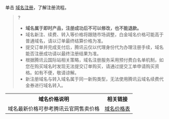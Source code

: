 ﻿单击 [域名注册](https://intl.cloud.tencent.com/document/product/242/42861)，了解注册流程。
>?
>- **域名属于即时产品，注册成功后不可以修改，也不能退款。**
>- 域名新注、续费、转入等价格将跟随市场调整，白金域名价格可能高于普通域名，请以订单最终结算价格为准。
>- 提交订单并完成支付后，腾讯云仅以代理身份代为办理注册手续，域名能否注册成功请以最终注册结果为准。
>- 根据腾讯云国际站相关策略，域名注册服务采用预付费白名单机制，如您在购买域名时发现无法提交订单购买，请通过提交工单申请购买资格。如有不便，敬请谅解。
>- 新注册域名与转入域名属于同一新购类型，无法使用腾讯云域名续费代金券进行域名转入。

<table>
<tr>
<th>域名价格说明</th>
<th>相关链接</th>
</tr>
<tr>
<td>域名最新价格可参考腾讯云官网售卖价格</td>
<td><a href="https://buy.intl.cloud.tencent.com/domain/price?type=overview ">域名价格表</a></td>

</tr>
</table>

